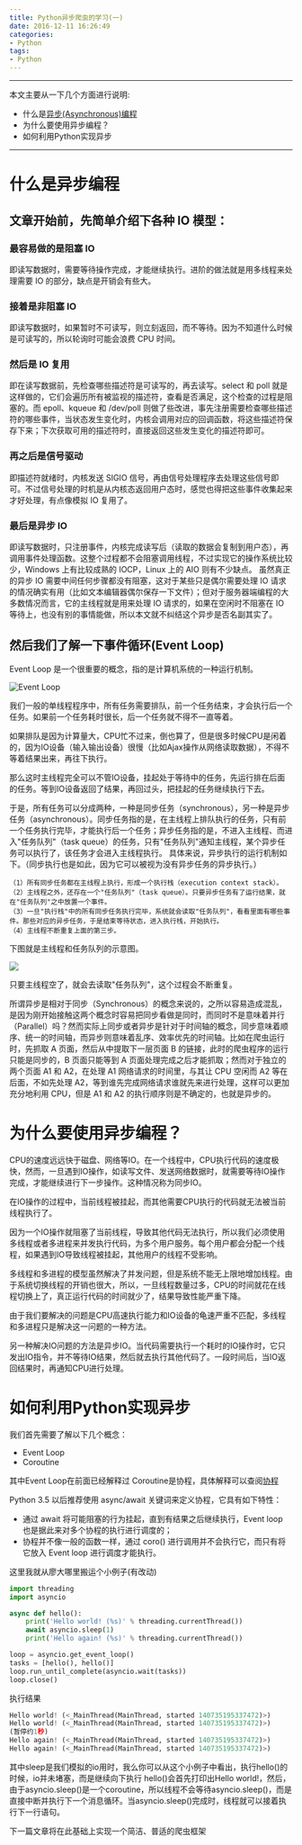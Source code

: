 ```yaml
---
title: Python异步爬虫的学习(一)
date: 2016-12-11 16:26:49
categories: 
- Python
tags: 
- Python
---
```


-------------
本文主要从一下几个方面进行说明:
 - 什么是[异步(Asynchronous)编程](http://baike.baidu.com/item/%E5%BC%82%E6%AD%A5%E7%BC%96%E7%A8%8B)
 - 为什么要使用异步编程？
 - 如何利用Python实现异步
-------------

<!--more-->


# 什么是异步编程
## 文章开始前，先简单介绍下各种 IO 模型：

### 最容易做的是阻塞 IO
即读写数据时，需要等待操作完成，才能继续执行。进阶的做法就是用多线程来处理需要 IO 的部分，缺点是开销会有些大。
### 接着是非阻塞 IO
即读写数据时，如果暂时不可读写，则立刻返回，而不等待。因为不知道什么时候是可读写的，所以轮询时可能会浪费 CPU 时间。
### 然后是 IO 复用
即在读写数据前，先检查哪些描述符是可读写的，再去读写。select 和 poll 就是这样做的，它们会遍历所有被监视的描述符，查看是否满足，这个检查的过程是阻塞的。而 epoll、kqueue 和 /dev/poll 则做了些改进，事先注册需要检查哪些描述符的哪些事件，当状态发生变化时，内核会调用对应的回调函数，将这些描述符保存下来；下次获取可用的描述符时，直接返回这些发生变化的描述符即可。
### 再之后是信号驱动
即描述符就绪时，内核发送 SIGIO 信号，再由信号处理程序去处理这些信号即可。不过信号处理的时机是从内核态返回用户态时，感觉也得把这些事件收集起来才好处理，有点像模拟 IO 复用了。
### 最后是异步 IO
即读写数据时，只注册事件，内核完成读写后（读取的数据会复制到用户态），再调用事件处理函数。这整个过程都不会阻塞调用线程，不过实现它的操作系统比较少，Windows 上有比较成熟的 IOCP，Linux 上的 AIO 则有不少缺点。
虽然真正的异步 IO 需要中间任何步骤都没有阻塞，这对于某些只是偶尔需要处理 IO 请求的情况确实有用（比如文本编辑器偶尔保存一下文件）；但对于服务器端编程的大多数情况而言，它的主线程就是用来处理 IO 请求的，如果在空闲时不阻塞在 IO 等待上，也没有别的事情能做，所以本文就不纠结这个异步是否名副其实了。

## 然后我们了解一下事件循环(Event Loop)
Event Loop 是一个很重要的概念，指的是计算机系统的一种运行机制。

![Event Loop](/images/uploads/2013102001.png)

我们一般的单线程程序中，所有任务需要排队，前一个任务结束，才会执行后一个任务。如果前一个任务耗时很长，后一个任务就不得不一直等着。

如果排队是因为计算量大，CPU忙不过来，倒也算了，但是很多时候CPU是闲着的，因为IO设备（输入输出设备）很慢（比如Ajax操作从网络读取数据），不得不等着结果出来，再往下执行。


那么这时主线程完全可以不管IO设备，挂起处于等待中的任务，先运行排在后面的任务。等到IO设备返回了结果，再回过头，把挂起的任务继续执行下去。

于是，所有任务可以分成两种，一种是同步任务（synchronous），另一种是异步任务（asynchronous）。同步任务指的是，在主线程上排队执行的任务，只有前一个任务执行完毕，才能执行后一个任务；异步任务指的是，不进入主线程、而进入"任务队列"（task queue）的任务，只有"任务队列"通知主线程，某个异步任务可以执行了，该任务才会进入主线程执行。
具体来说，异步执行的运行机制如下。（同步执行也是如此，因为它可以被视为没有异步任务的异步执行。）

    （1）所有同步任务都在主线程上执行，形成一个执行栈（execution context stack）。
    （2）主线程之外，还存在一个"任务队列"（task queue）。只要异步任务有了运行结果，就在"任务队列"之中放置一个事件。
    （3）一旦"执行栈"中的所有同步任务执行完毕，系统就会读取"任务队列"，看看里面有哪些事件。那些对应的异步任务，于是结束等待状态，进入执行栈，开始执行。
    （4）主线程不断重复上面的第三步。

下图就是主线程和任务队列的示意图。

![](/images/uploads/bg2014100801.jpg)

只要主线程空了，就会去读取"任务队列"，这个过程会不断重复。

所谓异步是相对于同步（Synchronous）的概念来说的，之所以容易造成混乱，是因为刚开始接触这两个概念时容易把同步看做是同时，而同时不是意味着并行（Parallel）吗？然而实际上同步或者异步是针对于时间轴的概念，同步意味着顺序、统一的时间轴，而异步则意味着乱序、效率优先的时间轴。比如在爬虫运行时，先抓取 A 页面，然后从中提取下一层页面 B 的链接，此时的爬虫程序的运行只能是同步的，B 页面只能等到 A 页面处理完成之后才能抓取；然而对于独立的两个页面 A1 和 A2，在处理 A1 网络请求的时间里，与其让 CPU 空闲而 A2 等在后面，不如先处理 A2，等到谁先完成网络请求谁就先来进行处理，这样可以更加充分地利用 CPU，但是 A1 和 A2 的执行顺序则是不确定的，也就是异步的。

# 为什么要使用异步编程？
CPU的速度远远快于磁盘、网络等IO。在一个线程中，CPU执行代码的速度极快，然而，一旦遇到IO操作，如读写文件、发送网络数据时，就需要等待IO操作完成，才能继续进行下一步操作。这种情况称为同步IO。

在IO操作的过程中，当前线程被挂起，而其他需要CPU执行的代码就无法被当前线程执行了。

因为一个IO操作就阻塞了当前线程，导致其他代码无法执行，所以我们必须使用多线程或者多进程来并发执行代码，为多个用户服务。每个用户都会分配一个线程，如果遇到IO导致线程被挂起，其他用户的线程不受影响。

多线程和多进程的模型虽然解决了并发问题，但是系统不能无上限地增加线程。由于系统切换线程的开销也很大，所以，一旦线程数量过多，CPU的时间就花在线程切换上了，真正运行代码的时间就少了，结果导致性能严重下降。

由于我们要解决的问题是CPU高速执行能力和IO设备的龟速严重不匹配，多线程和多进程只是解决这一问题的一种方法。

另一种解决IO问题的方法是异步IO。当代码需要执行一个耗时的IO操作时，它只发出IO指令，并不等待IO结果，然后就去执行其他代码了。一段时间后，当IO返回结果时，再通知CPU进行处理。

# 如何利用Python实现异步

我们首先需要了解以下几个概念：
 - Event Loop
 - Coroutine

其中Event Loop在前面已经解释过
Coroutine是协程，具体解释可以查阅[协程](http://www.liaoxuefeng.com/wiki/0014316089557264a6b348958f449949df42a6d3a2e542c000/001432090171191d05dae6e129940518d1d6cf6eeaaa969000)

Python 3.5 以后推荐使用 async/await 关键词来定义协程，它具有如下特性：

 - 通过 await 将可能阻塞的行为挂起，直到有结果之后继续执行，Event loop 也是据此来对多个协程的执行进行调度的；
 - 协程并不像一般的函数一样，通过 coro() 进行调用并不会执行它，而只有将它放入 Event loop 进行调度才能执行。

这里我就从廖大哪里搬运个小例子(有改动)
```Python
import threading
import asyncio

async def hello():
    print('Hello world! (%s)' % threading.currentThread())
    await asyncio.sleep(1)
    print('Hello again! (%s)' % threading.currentThread())

loop = asyncio.get_event_loop()
tasks = [hello(), hello()]
loop.run_until_complete(asyncio.wait(tasks))
loop.close()
```

执行结果

```Python
Hello world! (<_MainThread(MainThread, started 140735195337472)>)
Hello world! (<_MainThread(MainThread, started 140735195337472)>)
(暂停约1秒)
Hello again! (<_MainThread(MainThread, started 140735195337472)>)
Hello again! (<_MainThread(MainThread, started 140735195337472)>)
```
其中sleep是我们模拟的io用时，我么你可以从这个小例子中看出，执行hello()的时候，io并未堵塞，而是继续向下执行
hello()会首先打印出Hello world!，然后，由于asyncio.sleep()是一个coroutine，所以线程不会等待asyncio.sleep()，而是直接中断并执行下一个消息循环。当asyncio.sleep()完成时，线程就可以接着执行下一行语句。

下一篇文章将在此基础上实现一个简洁、普适的爬虫框架

